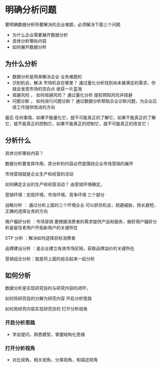 # 明确分析问题
要明确数据分析所要解决的企业难题，必须解决下面三个问题
- 为什么企业需要展开数据分析
- 具体分析哪些内容
- 如何展开数据分析

## 为什么分析
- 数据分析是用来解决企业 业务难题的
- 识别机会，解决 市场机会在哪里？ 通过量化分析找到尚未被满足的需求，你就会发现市场的空白点 收获一片蓝海
- 规避风险 ， 如何规避风险？ 通过量化分析 提前预知风险并规避
- 问题诊断 ， 如何进行问题诊断？  通过数据分析帮助企业诊断问题，为企业后续工作提供改进的方向

最后 任何事情，如果不能量化它，就不可能真正的了解它，如果不能真正的了解它，就不能真正的控制它，如果不能真正的控制它，就不可能真正的改变它！


## 分析什么
具体分析哪些内容？

数据分析要发挥作用，其分析的内容必然是围绕企业市场营销的展开

市场营销就是企业生产和经营的活动

如何确定企业的生产和经营活动？ 由营销环境确定。

营销环境：宏观环境，市场环境，竞争环境 三个部分

战略分析 ： 通过分析上面的三个环境企业 可以抓住机会，规避威胁，扬长避短，正确的选择业务的方向

用户偏好分析 ：市场营销 要根据消费者的需求提供产品和服务，做好用户偏好分析是留住老用户开拓新用户的关键所在

STP 分析 ：解决如何选择目标消费者

品牌建设分析 ：是企业建立有效市场区隔，获取品牌溢价的关键所在

营销组合分析：就是将上面的组合起来一起分析

## 如何分析

数据分析是实现研究目的与研究内容的闭环，

如何将研究目的分解为研究内容 开启分析思路

如何用研究内容实现研究目的 打开分析视角

### 开启分析思路
- 学会提问，熟悉模型，掌握结构化思维

### 打开分析视角
- 对比视角，相关视角，分类视角，和描述视角
